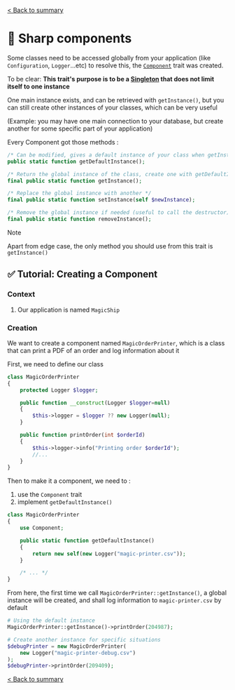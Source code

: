[< Back to summary](../home.md)

# 🧩 Sharp components

Some classes need to be accessed globally from your application (like `Configuration`, `Logger`...etc)
to resolve this, the [`Component`](../../Classes/Core/Component.php) trait was created.

To be clear: **This trait's purpose is to be a [Singleton](https://en.wikipedia.org/wiki/Singleton_pattern) that
does not limit itself to one instance**

One main instance exists, and can be retrieved with `getInstance()`,
but you can still create other instances of your classes, which can be very useful

(Example: you may have one main connection to your database, but create another for some specific part of your application)

Every Component got those methods :
```php
/* Can be modified, gives a default instance of your class when getInstance is called the first time */
public static function getDefaultInstance();

/* Return the global instance of the class, create one with getDefaultInstance if needed */
final public static function getInstance();

/* Replace the global instance with another */
final public static function setInstance(self $newInstance);

/* Remove the global instance if needed (useful to call the destructor) */
final public static function removeInstance();
```

> [!NOTE]
> Apart from edge case, the only method you should use from this trait is `getInstance()`

## ✅ Tutorial: Creating a Component

### Context

1. Our application is named `MagicShip`

### Creation

We want to create a component named `MagicOrderPrinter`, which is a class that
can print a PDF of an order and log information about it

First, we need to define our class

```php
class MagicOrderPrinter
{
    protected Logger $logger;

    public function __construct(Logger $logger=null)
    {
        $this->logger = $logger ?? new Logger(null);
    }

    public function printOrder(int $orderId)
    {
        $this->logger->info("Printing order $orderId");
        //...
    }
}
```

Then to make it a component, we need to :
1. use the `Component` trait
2. implement `getDefaultInstance()`

```php
class MagicOrderPrinter
{
    use Component;

    public static function getDefaultInstance()
    {
        return new self(new Logger("magic-printer.csv"));
    }

    /* ... */
}
```

From here, the first time we call `MagicOrderPrinter::getInstance()`,
a global instance will be created, and shall log information to `magic-printer.csv` by default

```php
# Using the default instance
MagicOrderPrinter::getInstance()->printOrder(204987);

# Create another instance for specific situations
$debugPrinter = new MagicOrderPrinter(
    new Logger("magic-printer-debug.csv")
);
$debugPrinter->printOrder(209409);
```

[< Back to summary](../home.md)